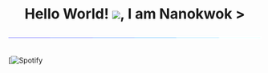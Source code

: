 <h1 align="center">Hello World! <img src="https://raw.githubusercontent.com/MartinHeinz/MartinHeinz/master/wave.gif" width="30px">, I am Nanokwok ></h1>

<p  align="center">
<img src="https://github.com/hhpr98/hhpr98/blob/main/gif/barloading.gif">
  

&nbsp; <br> [![Spotify](https://open.spotify.com/track/4cxB2603ulZZjod5FwmWy1?si=586e924435734314)

